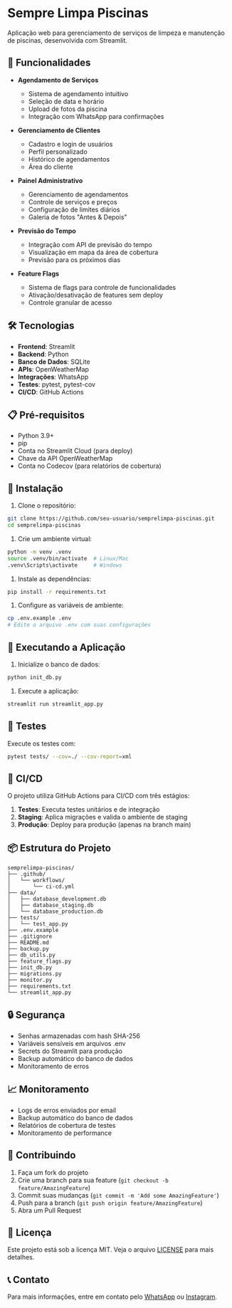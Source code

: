 # Sempre Limpa Piscinas

Aplicação web para gerenciamento de serviços de limpeza e manutenção de piscinas, desenvolvida com Streamlit.

## 🚀 Funcionalidades

- **Agendamento de Serviços**
  - Sistema de agendamento intuitivo
  - Seleção de data e horário
  - Upload de fotos da piscina
  - Integração com WhatsApp para confirmações

- **Gerenciamento de Clientes**
  - Cadastro e login de usuários
  - Perfil personalizado
  - Histórico de agendamentos
  - Área do cliente

- **Painel Administrativo**
  - Gerenciamento de agendamentos
  - Controle de serviços e preços
  - Configuração de limites diários
  - Galeria de fotos "Antes & Depois"

- **Previsão do Tempo**
  - Integração com API de previsão do tempo
  - Visualização em mapa da área de cobertura
  - Previsão para os próximos dias

- **Feature Flags**
  - Sistema de flags para controle de funcionalidades
  - Ativação/desativação de features sem deploy
  - Controle granular de acesso

## 🛠️ Tecnologias

- **Frontend**: Streamlit
- **Backend**: Python
- **Banco de Dados**: SQLite
- **APIs**: OpenWeatherMap
- **Integrações**: WhatsApp
- **Testes**: pytest, pytest-cov
- **CI/CD**: GitHub Actions

## 📋 Pré-requisitos

- Python 3.9+
- pip
- Conta no Streamlit Cloud (para deploy)
- Chave da API OpenWeatherMap
- Conta no Codecov (para relatórios de cobertura)

## 🔧 Instalação

1. Clone o repositório:

```bash
git clone https://github.com/seu-usuario/semprelimpa-piscinas.git
cd semprelimpa-piscinas
```

1. Crie um ambiente virtual:

```bash
python -m venv .venv
source .venv/bin/activate  # Linux/Mac
.venv\Scripts\activate     # Windows
```

1. Instale as dependências:

```bash
pip install -r requirements.txt
```

1. Configure as variáveis de ambiente:

```bash
cp .env.example .env
# Edite o arquivo .env com suas configurações
```

## 🚀 Executando a Aplicação

1. Inicialize o banco de dados:

```bash
python init_db.py
```

1. Execute a aplicação:

```bash
streamlit run streamlit_app.py
```

## 🧪 Testes

Execute os testes com:

```bash
pytest tests/ --cov=./ --cov-report=xml
```

## 🔄 CI/CD

O projeto utiliza GitHub Actions para CI/CD com três estágios:

1. **Testes**: Executa testes unitários e de integração
1. **Staging**: Aplica migrações e valida o ambiente de staging
1. **Produção**: Deploy para produção (apenas na branch main)

## 📦 Estrutura do Projeto

```text
semprelimpa-piscinas/
├── .github/
│   └── workflows/
│       └── ci-cd.yml
├── data/
│   ├── database_development.db
│   ├── database_staging.db
│   └── database_production.db
├── tests/
│   └── test_app.py
├── .env.example
├── .gitignore
├── README.md
├── backup.py
├── db_utils.py
├── feature_flags.py
├── init_db.py
├── migrations.py
├── monitor.py
├── requirements.txt
└── streamlit_app.py
```

## 🔒 Segurança

- Senhas armazenadas com hash SHA-256
- Variáveis sensíveis em arquivos .env
- Secrets do Streamlit para produção
- Backup automático do banco de dados
- Monitoramento de erros

## 📈 Monitoramento

- Logs de erros enviados por email
- Backup automático do banco de dados
- Relatórios de cobertura de testes
- Monitoramento de performance

## 🤝 Contribuindo

1. Faça um fork do projeto
1. Crie uma branch para sua feature (`git checkout -b feature/AmazingFeature`)
1. Commit suas mudanças (`git commit -m 'Add some AmazingFeature'`)
1. Push para a branch (`git push origin feature/AmazingFeature`)
1. Abra um Pull Request

## 📝 Licença

Este projeto está sob a licença MIT. Veja o arquivo [LICENSE](LICENSE) para mais detalhes.

## 📞 Contato

Para mais informações, entre em contato pelo [WhatsApp](https://wa.me/seu-numero) ou [Instagram](https://instagram.com/semprelimpa_piscinas).
